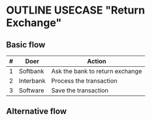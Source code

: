 # OUTLINE USECASE "Return Exchange"

## Basic flow
| # | Doer | Action |
| --- | ---- | --------|
| 1 | Softbank | Ask the bank to return exchange |
| 2 | Interbank | Process the transaction |
| 3 | Software | Save the transaction |


## Alternative flow